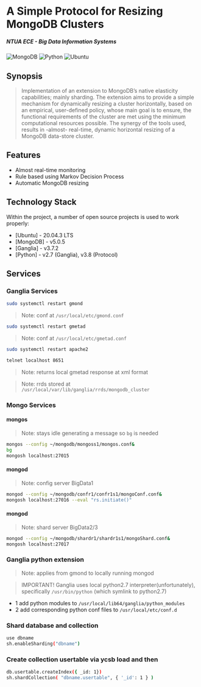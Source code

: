 # A Simple Protocol for Resizing MongoDB Clusters
##### **NTUA ECE** - *Big Data Information Systems*

![MongoDB](https://img.shields.io/badge/MongoDB-%234ea94b.svg?style=for-the-badge&logo=mongodb&logoColor=white) ![Python](https://img.shields.io/badge/python-3670A0?style=for-the-badge&logo=python&logoColor=ffdd54) ![Ubuntu](https://img.shields.io/badge/Ubuntu-E95420?style=for-the-badge&logo=ubuntu&logoColor=white)

## Synopsis
>Implementation of an extension to MongoDB’s native elasticity capabilities; mainly sharding. The extension aims to provide a simple mechanism for dynamically resizing a cluster horizontally, based on an empirical, user-defined policy, whose main goal is to ensure, the functional requirements of the cluster are met using the minimum computational resources possible. The synergy of the tools used, results in -almost- real-time, dynamic horizontal resizing of a MongoDB data-store cluster.

## Features

- Almost real-time monitoring
- Rule based using Markov Decision Process
- Automatic MongoDB resizing

## Technology Stack

Within the project, a number of open source projects is used to work properly:

- [Ubuntu] - 20.04.3 LTS
- [MongoDB] - v5.0.5
- [Ganglia] - v3.7.2
- [Python] - v2.7 (Ganglia), v3.8 (Protocol)

## Services

### Ganglia Services
```sh
sudo systemctl restart gmond
```
> Note: conf at `/usr/local/etc/gmond.conf`

```sh
sudo systemctl restart gmetad
```
> Note: conf at `/usr/local/etc/gmetad.conf`

```sh
sudo systemctl restart apache2
```
```sh
telnet localhost 8651
```

> Note: returns local gmetad response at xml format

> Note: rrds stored at `/usr/local/var/lib/ganglia/rrds/mongodb_cluster`

### Mongo Services
#### mongos 
> Note: stays idle generating a message so `bg` is needed

```sh
mongos --config ~/mongodb/mongoss1/mongos.conf&
bg
mongosh localhost:27015
```
#### mongod 
> Note: config server BigData1

```sh
mongod --config ~/mongodb/confr1/confr1s1/mongoConf.conf&
mongosh localhost:27016 --eval "rs.initiate()"
```

#### mongod 
> Note: shard server BigData2/3

```sh
mongod --config ~/mongodb/shardr1/shardr1s1/mongoShard.conf&
mongosh localhost:27017
```

### Ganglia python extension 
> Note: applies from gmond to locally running mongod

> IMPORTANT! Ganglia uses local python2.7 interpreter(unfortunately), specifically `/usr/bin/python` (which symlink to python2.7)

- 1 add python modules to `/usr/local/lib64/ganglia/python_modules`
- 2 add corresponding python conf files to `/usr/local/etc/conf.d`

### Shard database and collection
```sh
use dbname
sh.enableSharding("dbname")
```

### Create collection usertable via ycsb load and then
```sh
db.usertable.createIndex({ _id: 1})
sh.shardCollection( "dbname.usertable", { '_id': 1 } )
```

